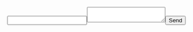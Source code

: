 <form action="https://formspree.io/f/mzbwgqqe"><input type="email" name="_replyto"><textarea   name="body"></textarea><input type="submit" value="Send"></form>